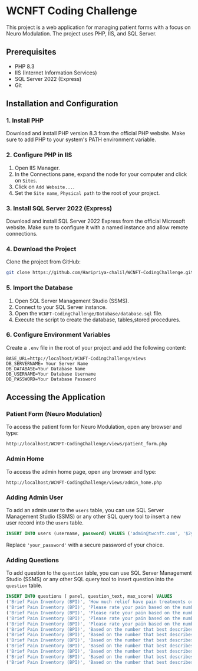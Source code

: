 
# WCNFT Coding Challenge

This project is a web application for managing patient forms with a focus on Neuro Modulation. The project uses PHP, IIS, and SQL Server.

## Prerequisites

- PHP 8.3
- IIS (Internet Information Services)
- SQL Server 2022 (Express)
- Git

## Installation and Configuration

### 1. Install PHP

Download and install PHP version 8.3 from the official PHP website. Make sure to add PHP to your system's PATH environment variable.

### 2. Configure PHP in IIS

1. Open IIS Manager.
2. In the Connections pane, expand the node for your computer and click on `Sites`.
3. Click on `Add Website...`.
4. Set the `Site name`, `Physical path` to the root of your project.

### 3. Install SQL Server 2022 (Express)

Download and install SQL Server 2022 Express from the official Microsoft website. Make sure to configure it with a named instance and allow remote connections.

### 4. Download the Project

Clone the project from GitHub:

```bash
git clone https://github.com/Haripriya-chalil/WCNFT-CodingChallenge.git
```

### 5. Import the Database

1. Open SQL Server Management Studio (SSMS).
2. Connect to your SQL Server instance.
3. Open the `WCNFT-CodingChallenge/Database/database.sql` file.
4. Execute the script to create the database, tables,stored procedures.

### 6. Configure Environment Variables

Create a `.env` file in the root of your project and add the following content:

```
BASE_URL=http://localhost/WCNFT-CodingChallenge/views
DB_SERVERNAME= Your Server Name
DB_DATABASE=Your Database Name
DB_USERNAME=Your Database Username
DB_PASSWORD=Your Database Password
```

## Accessing the Application

### Patient Form (Neuro Modulation)

To access the patient form for Neuro Modulation, open any browser and type:

```
http://localhost/WCNFT-CodingChallenge/views/patient_form.php
```

### Admin Home

To access the admin home page, open any browser and type:

```
http://localhost/WCNFT-CodingChallenge/views/admin_home.php
```

### Adding Admin User

To add an admin user to the `users` table, you can use SQL Server Management Studio (SSMS) or any other SQL query tool to insert a new user record into the `users` table.

```sql
INSERT INTO users (username, password) VALUES ('admin@twcnft.com', '$2y$10$aat23OuYEYdScQtoYj0AO.FCBXmf5MuvOmh5fi5y.TSaKGHaF16QS');
```
Replace `'your_password'` with a secure password of your choice.

### Adding Questions

To add question to the `question` table, you can use SQL Server Management Studio (SSMS) or any other SQL query tool to insert question  into the `question` table.

```sql
INSERT INTO questions ( panel, question_text, max_score) VALUES
('Brief Pain Inventory (BPI)', 'How much relief have pain treatments or medications FROM THIS CLINIC provided?', 100),
('Brief Pain Inventory (BPI)', 'Please rate your pain based on the number that best describes your pain at its WORST in the past week.', 10),
('Brief Pain Inventory (BPI)', 'Please rate your pain based on the number that best describes your pain at its LEAST in the past week.', 10),
('Brief Pain Inventory (BPI)', 'Please rate your pain based on the number that best describes your pain on the Average.', 10),
('Brief Pain Inventory (BPI)', 'Please rate your pain based on the number that best describes your pain that tells how much pain you have RIGHT NOW.', 10),
('Brief Pain Inventory (BPI)', 'Based on the number that best describes how during the past week pain has INTERFERED with your: General Activity.', 10),
('Brief Pain Inventory (BPI)', 'Based on the number that best describes how during the past week pain has INTERFERED with your: Mood.', 10),
('Brief Pain Inventory (BPI)', 'Based on the number that best describes how during the past week pain has INTERFERED with your: Walking ability.', 10),
('Brief Pain Inventory (BPI)', 'Based on the number that best describes how during the past week pain has INTERFERED with your: Normal work (includes work both outside the home and housework).', 10),
('Brief Pain Inventory (BPI)', 'Based on the number that best describes how during the past week pain has INTERFERED with your: Relationships with other people.', 10),
('Brief Pain Inventory (BPI)', 'Based on the number that best describes how during the past week pain has INTERFERED with your: Sleep.', 10),
('Brief Pain Inventory (BPI)', 'Based on the number that best describes how during the past week pain has INTERFERED with your: Enjoyment of life.', 10);
```



